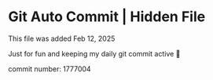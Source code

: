 # Git Auto Commit | Hidden File

This file was added Feb 12, 2025

Just for fun and keeping my daily git commit active 🤪

commit number: 1777004
